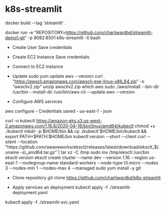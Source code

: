 # k8s-streamlit
docker build --tag 'streamlit' .

docker run -e "REPOSITORY=https://github.com/charliwardbd/streamlit-demo1.git" -p 8082:8501 k8s-streamlit -ti bash

- Create User
Save credentials

- Create EC2 Instance
Save credentials

- Connect to EC2 instance

- Update
sudo yum update
aws --version
curl "https://awscli.amazonaws.com/awscli-exe-linux-x86_64.zip" -o "awscliv2.zip"
unzip awscliv2.zip
which aws
sudo ./aws/install --bin-dir /usr/bin --install-dir /usr/bin/aws-cli --update
aws --version

- Configure AWS services

aws configure
    - Credentials saved
    - us-east-1
    - json 

curl -o kubectl https://amazon-eks.s3.us-west-2.amazonaws.com/1.16.8/2020-04-16/bin/linux/amd64/kubectl
chmod +x ./kubectl
mkdir -p $HOME/bin && cp ./kubectl $HOME/bin/kubectl && export PATH=$PATH:$HOME/bin
kubectl version --short --client
curl --silent --location "https://github.com/weaveworks/eksctl/releases/latest/download/eksctl_$(uname -s)_amd64.tar.gz" | tar xz -C /tmp
sudo mv /tmp/eksctl /usr/bin
eksctl version
eksctl create cluster --name dev --version 1.16 --region us-east-1 --nodegroup-name standard-workers --node-type t3.micro --nodes 3 --nodes-min 1 --nodes-max 4 --managed
sudo yum install -y git

- Clone repository
git clone https://github.com/charliwardbd/k8s-streamlit

- Apply services an deployment 
kubectl apply -f ./streamlit-deployment.yaml

kubectl apply -f ./streamlit-svc.yaml
